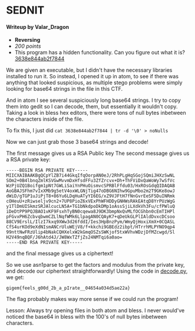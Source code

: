 # SEDNIT

#### Writeup by Valar_Dragon

* **Reversing**
* *200 points*
* This program has a hidden functionality. Can you figure out what it is?
[3638e844ab2f7844](Th3g3ntl3man-CTF-Writeups/2017/tamuCTF/problems/SEDNIT/3638e844ab2f7844)

We are given an executable, but I didn't have the necessary libraries installed to run it.
So instead, I opened it up in atom, to see if there was anything that looked suspicious, as multiple stego problems were simply looking for base64 strings in the file in this CTF.

And in atom I see several suspiciously long base64 strings. I try to copy them into gedit so I can decode, them, but essentially it wouldn't copy. Taking a look in bless hex editors, there were tons of null bytes inbetween the characters inside of the file.

To fix this, I just did `cat 3638e844ab2f7844 | tr -d '\0' > noNulls`

Now we can just grab those 3 base64 strings and decode!

The first message gives us a RSA Public key
The second message gives us a RSA private key:
```
-----BEGIN RSA PRIVATE KEY-----
MIICXAIBAAKBgQCpYlZB7i44GkqIfqOorpAN0eJ/2RhPLgHqSGojSQmiJHXzSwNL
SOm2+0B4lbnqZmlKSVGwMvvmDxHfsdFFu3ZfZrcvx+Dh+ThFViDxQaWoWy7wSfVc
WzPjUZQ1Boifgm1pNt7GWLiSaiYnPHuOismvcSPRBlFfdu03/HxROsGdqQIDAQAB
AoGBAJSFhm7vIxXMb9g5etV4oxWLGNjTig47oDBG6NIhw9GpuMbo2m2T9GKe8owJ
dWiD/gTGP1uJiPjT8+86Yu6LDqHuATyYI6EG/xZ9VJFtH7fNnGvrEeSF5DuINRmk
cOHeuU+zRiwseljv9cn2+7UP8PioZ6xVExPhWFHDDyGNHWsRAkEAtqD8YrPUzWgG
y1TlDmUISkmzSRJAlcucLN5A+TG1bNkdpoDkDMp1oAssSjiLXdkVh3Fu/cfPWluQ
iDeDtPP9PQJBAO1vKF9FsxhTyBN0cqewa8J9DK3bmpNxQvMLfOCGhbn0cEmTIHPl
pFGvxPH6ZcbvqbwmCZLlNqfWMk6LlpagAN0CQAyK7+qDeUkGLPlIAldDvxcDCsoo
88CV9ErslL/IlzI7kxq9XWw3d26fddI/Ies3HpBnzPym/WmyQjHoxiXmX+0CQASL
CfS4urKOd9eXdNIsmANCrUluWEjV8/f+kkchi9GBEdz2ibpt/HTrrhMLPYNO9qp4
99nttNwFRzUlip4bNakCQHXelxW2kGmqOSZsSWKjof5txWVhvWDzjDfMZcwgd/Sl
H2V49nqBQF/J6hAtd4J/JW8WxTZfjZs24NMTqi6a0ao=
-----END RSA PRIVATE KEY-----
```
and the final message gives us a ciphertext!

So we use asn1parse to get the factors and modulus from the  private key, and decode our ciphertext straightforwardly!
Using the code in [decode.py](Th3g3ntl3man-CTF-Writeups/2017/tamuCTF/problems/SEDNIT/3638e844ab2f7844), we get:

`gigem{feels_g00d_2b_a_pIrate__04654a034d5ae22a}`

The flag probably makes way more sense if we could run the program!

Lesson: Always try opening files in both atom and bless. I never would've noticed the base64 in bless with the 100's of null bytes inbetween characters.
